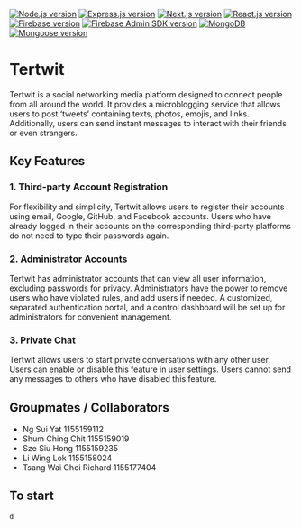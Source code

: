 [![Node.js version](https://img.shields.io/badge/Node.js-v14.x-blue)](https://nodejs.org/)
[![Express.js version](https://img.shields.io/badge/Express.js-v4.18.2-green)](https://expressjs.com/)
[![Next.js version](https://img.shields.io/badge/Next.js-v13.3.0-blue)](https://nextjs.org/)
[![React.js version](https://img.shields.io/badge/React.js-v18.0.33-blue)](https://reactjs.org/)
[![Firebase version](https://img.shields.io/badge/Firebase-v9.19.1-orange)](https://firebase.google.com/)
[![Firebase Admin SDK version](https://img.shields.io/badge/Firebase_Admin_SDK-v11.6.0-orange)](https://firebase.google.com/docs/admin/setup)
[![MongoDB](https://img.shields.io/badge/MongoDB-Database-green)](https://www.mongodb.com/)
[![Mongoose version](https://img.shields.io/badge/Mongoose-v7.0.3-blue)](https://mongoosejs.com/)

# Tertwit

Tertwit is a social networking media platform designed to connect people from all around the world. It provides a microblogging service that allows users to post ‘tweets’ containing texts, photos, emojis, and links. Additionally, users can send instant messages to interact with their friends or even strangers. 

## Key Features

### 1. Third-party Account Registration

For flexibility and simplicity, Tertwit allows users to register their accounts using email, Google, GitHub, and Facebook accounts. Users who have already logged in their accounts on the corresponding third-party platforms do not need to type their passwords again.

### 2. Administrator Accounts

Tertwit has administrator accounts that can view all user information, excluding passwords for privacy. Administrators have the power to remove users who have violated rules, and add users if needed. A customized, separated authentication portal, and a control dashboard will be set up for administrators for convenient management.

### 3. Private Chat

Tertwit allows users to start private conversations with any other user. Users can enable or disable this feature in user settings. Users cannot send any messages to others who have disabled this feature.

## Groupmates / Collaborators

- Ng Sui Yat 1155159112 
- Shum Ching Chit 1155159019 
- Sze Siu Hong 1155159235 
- Li Wing Lok 1155158024 
- Tsang Wai Choi Richard 1155177404

## To start

`d`
